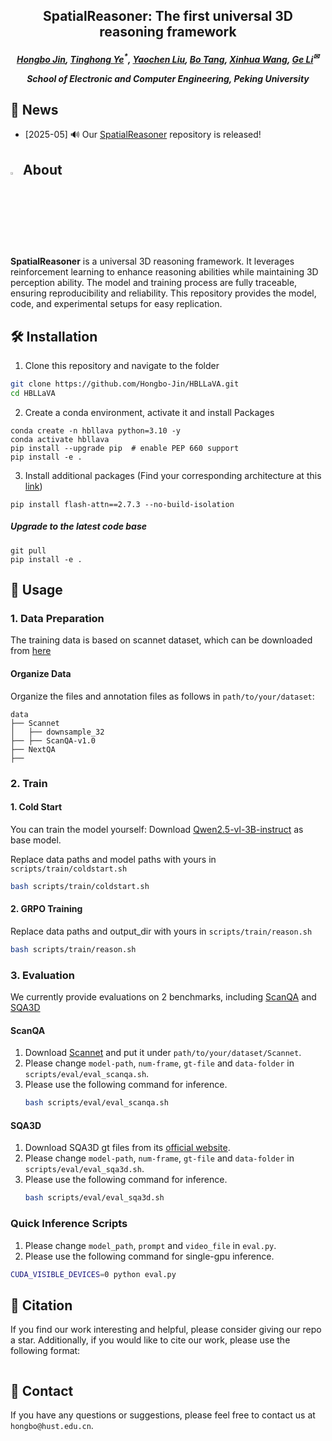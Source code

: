 <h2 align="center">SpatialReasoner: The first universal 3D reasoning framework
</a>

<h5 align="center">
<div align="center">

[Hongbo Jin](https://hongbo-jin.github.io/)<sup></sup>,
[Tinghong Ye]()<sup>*</sup>,
[Yaochen Liu]()<sup></sup>,
[Bo Tang]()<sup></sup>,
[Xinhua Wang]()<sup></sup>,
[Ge Li](https://openreview.net/profile?id=~Ge_Li2)<sup>✉</sup>

<sup></sup>School of Electronic and Computer Engineering, Peking University<br>

</div>


## 📰 News

- [2025-05] 🔊 Our [SpatialReasoner](https://github.com/Hongbo-Jin/HBLLaVA) repository is released!

## <img id="painting_icon" width="3%" src="https://cdn-icons-png.flaticon.com/256/2435/2435606.png"> About
**SpatialReasoner** is a universal 3D reasoning framework. It leverages reinforcement learning to enhance reasoning abilities while maintaining 3D perception ability. 
The model and training process are fully traceable, ensuring reproducibility and reliability. This repository provides the model, code, and experimental setups for easy replication.


## 🛠️ Installation

1. Clone this repository and navigate to the folder
```bash
git clone https://github.com/Hongbo-Jin/HBLLaVA.git
cd HBLLaVA
```

2. Create a conda environment, activate it and install Packages
```Shell
conda create -n hbllava python=3.10 -y
conda activate hbllava
pip install --upgrade pip  # enable PEP 660 support
pip install -e .
```

3. Install additional packages (Find your corresponding architecture at this [link](https://github.com/Dao-AILab/flash-attention/releases))
```Shell
pip install flash-attn==2.7.3 --no-build-isolation
```
##### Upgrade to the latest code base

```Shell
git pull
pip install -e .
```

## 📌 Usage

### 1. Data Preparation
The training data is based on scannet dataset, which can be downloaded from [here](https://huggingface.co/datasets/YiquanLi/ScanNet_for_ScanQA_SQA3D)

#### Organize Data

Organize the files and annotation files as follows in ``path/to/your/dataset``:

```Shell
data
├── Scannet
│   ├── downsample_32
├── ├── ScanQA-v1.0
├── NextQA
├── 
```

### 2. Train

#### 1. Cold Start

You can train the model yourself: 
Download [Qwen2.5-vl-3B-instruct](https://huggingface.co/Qwen/Qwen2.5-VL-3B-Instruct) as base model.

Replace data paths and model paths with yours in `scripts/train/coldstart.sh`

```bash
bash scripts/train/coldstart.sh
```

#### 2. GRPO Training

Replace data paths and output_dir with yours in `scripts/train/reason.sh`

```bash
bash scripts/train/reason.sh
```

### 3. Evaluation

We currently provide evaluations on 2 benchmarks, including [ScanQA](https://github.com/ATR-DBI/ScanQA) and [SQA3D](https://zenodo.org/records/7792397#.ZCkprfFBx3g)

#### ScanQA

1. Download [Scannet](https://github.com/ScanNet/ScanNet) and put it under ``path/to/your/dataset/Scannet``.
2. Please change ``model-path``, ``num-frame``, ``gt-file`` and ``data-folder`` in ``scripts/eval/eval_scanqa.sh``.
3. Please use the following command for inference.
   ```bash
   bash scripts/eval/eval_scanqa.sh
   ```
#### SQA3D

1. Download SQA3D gt files from its [official website](https://zenodo.org/records/7792397#.ZCkprfFBx3g).
2. Please change ``model-path``, ``num-frame``, ``gt-file`` and ``data-folder`` in ``scripts/eval/eval_sqa3d.sh``.
3. Please use the following command for inference.
   ```bash
   bash scripts/eval/eval_sqa3d.sh
   ```

### Quick Inference Scripts

1. Please change ``model_path``, ``prompt`` and ``video_file`` in ``eval.py``.
2.  Please use the following command for single-gpu inference.
   ```bash
   CUDA_VISIBLE_DEVICES=0 python eval.py
   ```

## 📝 Citation

If you find our work interesting and helpful, please consider giving our repo a star. Additionally, if you would like to cite our work, please use the following format:
```bibtex

```

## 📨 Contact

If you have any questions or suggestions, please feel free to contact us at ``hongbo@hust.edu.cn``.
